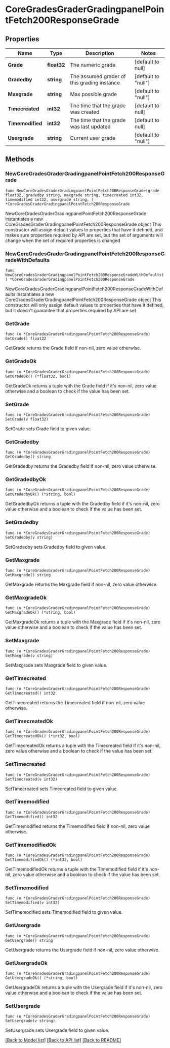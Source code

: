 # CoreGradesGraderGradingpanelPointFetch200ResponseGrade

## Properties

Name | Type | Description | Notes
------------ | ------------- | ------------- | -------------
**Grade** | **float32** | The numeric grade | [default to null]
**Gradedby** | **string** | The assumed grader of this grading instance | [default to "null"]
**Maxgrade** | **string** | Max possible grade | [default to "null"]
**Timecreated** | **int32** | The time that the grade was created | [default to null]
**Timemodified** | **int32** | The time that the grade was last updated | [default to null]
**Usergrade** | **string** | Current user grade | [default to "null"]

## Methods

### NewCoreGradesGraderGradingpanelPointFetch200ResponseGrade

`func NewCoreGradesGraderGradingpanelPointFetch200ResponseGrade(grade float32, gradedby string, maxgrade string, timecreated int32, timemodified int32, usergrade string, ) *CoreGradesGraderGradingpanelPointFetch200ResponseGrade`

NewCoreGradesGraderGradingpanelPointFetch200ResponseGrade instantiates a new CoreGradesGraderGradingpanelPointFetch200ResponseGrade object
This constructor will assign default values to properties that have it defined,
and makes sure properties required by API are set, but the set of arguments
will change when the set of required properties is changed

### NewCoreGradesGraderGradingpanelPointFetch200ResponseGradeWithDefaults

`func NewCoreGradesGraderGradingpanelPointFetch200ResponseGradeWithDefaults() *CoreGradesGraderGradingpanelPointFetch200ResponseGrade`

NewCoreGradesGraderGradingpanelPointFetch200ResponseGradeWithDefaults instantiates a new CoreGradesGraderGradingpanelPointFetch200ResponseGrade object
This constructor will only assign default values to properties that have it defined,
but it doesn't guarantee that properties required by API are set

### GetGrade

`func (o *CoreGradesGraderGradingpanelPointFetch200ResponseGrade) GetGrade() float32`

GetGrade returns the Grade field if non-nil, zero value otherwise.

### GetGradeOk

`func (o *CoreGradesGraderGradingpanelPointFetch200ResponseGrade) GetGradeOk() (*float32, bool)`

GetGradeOk returns a tuple with the Grade field if it's non-nil, zero value otherwise
and a boolean to check if the value has been set.

### SetGrade

`func (o *CoreGradesGraderGradingpanelPointFetch200ResponseGrade) SetGrade(v float32)`

SetGrade sets Grade field to given value.


### GetGradedby

`func (o *CoreGradesGraderGradingpanelPointFetch200ResponseGrade) GetGradedby() string`

GetGradedby returns the Gradedby field if non-nil, zero value otherwise.

### GetGradedbyOk

`func (o *CoreGradesGraderGradingpanelPointFetch200ResponseGrade) GetGradedbyOk() (*string, bool)`

GetGradedbyOk returns a tuple with the Gradedby field if it's non-nil, zero value otherwise
and a boolean to check if the value has been set.

### SetGradedby

`func (o *CoreGradesGraderGradingpanelPointFetch200ResponseGrade) SetGradedby(v string)`

SetGradedby sets Gradedby field to given value.


### GetMaxgrade

`func (o *CoreGradesGraderGradingpanelPointFetch200ResponseGrade) GetMaxgrade() string`

GetMaxgrade returns the Maxgrade field if non-nil, zero value otherwise.

### GetMaxgradeOk

`func (o *CoreGradesGraderGradingpanelPointFetch200ResponseGrade) GetMaxgradeOk() (*string, bool)`

GetMaxgradeOk returns a tuple with the Maxgrade field if it's non-nil, zero value otherwise
and a boolean to check if the value has been set.

### SetMaxgrade

`func (o *CoreGradesGraderGradingpanelPointFetch200ResponseGrade) SetMaxgrade(v string)`

SetMaxgrade sets Maxgrade field to given value.


### GetTimecreated

`func (o *CoreGradesGraderGradingpanelPointFetch200ResponseGrade) GetTimecreated() int32`

GetTimecreated returns the Timecreated field if non-nil, zero value otherwise.

### GetTimecreatedOk

`func (o *CoreGradesGraderGradingpanelPointFetch200ResponseGrade) GetTimecreatedOk() (*int32, bool)`

GetTimecreatedOk returns a tuple with the Timecreated field if it's non-nil, zero value otherwise
and a boolean to check if the value has been set.

### SetTimecreated

`func (o *CoreGradesGraderGradingpanelPointFetch200ResponseGrade) SetTimecreated(v int32)`

SetTimecreated sets Timecreated field to given value.


### GetTimemodified

`func (o *CoreGradesGraderGradingpanelPointFetch200ResponseGrade) GetTimemodified() int32`

GetTimemodified returns the Timemodified field if non-nil, zero value otherwise.

### GetTimemodifiedOk

`func (o *CoreGradesGraderGradingpanelPointFetch200ResponseGrade) GetTimemodifiedOk() (*int32, bool)`

GetTimemodifiedOk returns a tuple with the Timemodified field if it's non-nil, zero value otherwise
and a boolean to check if the value has been set.

### SetTimemodified

`func (o *CoreGradesGraderGradingpanelPointFetch200ResponseGrade) SetTimemodified(v int32)`

SetTimemodified sets Timemodified field to given value.


### GetUsergrade

`func (o *CoreGradesGraderGradingpanelPointFetch200ResponseGrade) GetUsergrade() string`

GetUsergrade returns the Usergrade field if non-nil, zero value otherwise.

### GetUsergradeOk

`func (o *CoreGradesGraderGradingpanelPointFetch200ResponseGrade) GetUsergradeOk() (*string, bool)`

GetUsergradeOk returns a tuple with the Usergrade field if it's non-nil, zero value otherwise
and a boolean to check if the value has been set.

### SetUsergrade

`func (o *CoreGradesGraderGradingpanelPointFetch200ResponseGrade) SetUsergrade(v string)`

SetUsergrade sets Usergrade field to given value.



[[Back to Model list]](../README.md#documentation-for-models) [[Back to API list]](../README.md#documentation-for-api-endpoints) [[Back to README]](../README.md)


